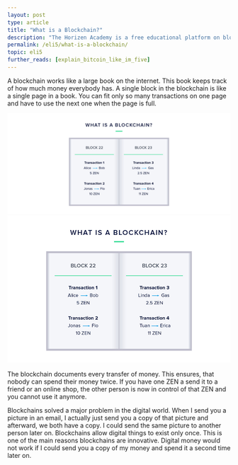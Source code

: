 ```yaml
---
layout: post
type: article
title: "What is a Blockchain?"
description: "The Horizen Academy is a free educational platform on blockchain technology, cryptocurrency, and privacy. In this article we compare a blockchain and it's blocks to a book and it's pages."
permalink: /eli5/what-is-a-blockchain/
topic: eli5
further_reads: [explain_bitcoin_like_im_five]
---
```


A blockchain works like a large book on the internet. This book keeps track of how much money everybody has. A single block in the blockchain is like a single page in a book. You can fit only so many transactions on one page and have to use the next one when the page is full.

![What is a Blockchain](/assets/post_files/eli5/what-is-a-blockchain/what_is_blockchain_D.jpg)
![What is a Blockchain](/assets/post_files/eli5/what-is-a-blockchain/what_is_blockchain_M.jpg)

The blockchain documents every transfer of money. This ensures, that nobody can spend their money twice. If you have one ZEN a send it to a friend or an online shop, the other person is now in control of that ZEN and you cannot use it anymore. 

Blockchains solved a major problem in the digital world. When I send you a picture in an email, I actually just send you a copy of that picture and afterward, we both have a copy. I could send the same picture to another person later on. Blockchains allow digital things to exist only once. This is one of the main reasons blockchains are innovative. Digital money would not work if I could send you a copy of my money and spend it a second time later on.

